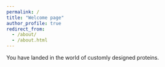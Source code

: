 ```yaml
---
permalink: /
title: "Welcome page"
author_profile: true
redirect_from: 
  - /about/
  - /about.html
---
```


You have landed in the world of customly designed proteins. 